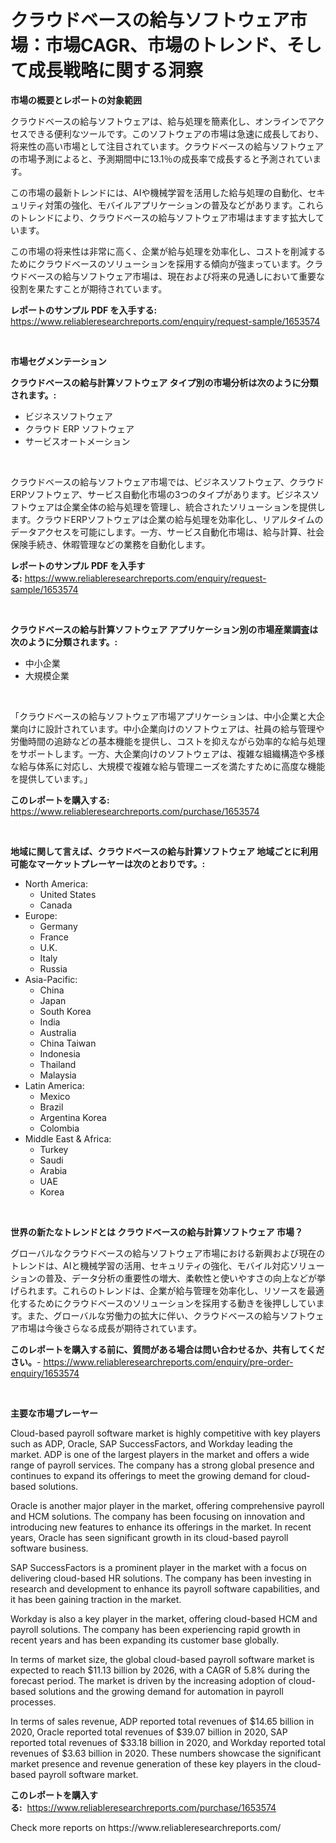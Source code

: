 <p><h1>クラウドベースの給与ソフトウェア市場：市場CAGR、市場のトレンド、そして成長戦略に関する洞察</h1></p><p><strong>市場の概要とレポートの対象範囲</strong></p>
<p><p>クラウドベースの給与ソフトウェアは、給与処理を簡素化し、オンラインでアクセスできる便利なツールです。このソフトウェアの市場は急速に成長しており、将来性の高い市場として注目されています。クラウドベースの給与ソフトウェアの市場予測によると、予測期間中に13.1％の成長率で成長すると予測されています。</p><p>この市場の最新トレンドには、AIや機械学習を活用した給与処理の自動化、セキュリティ対策の強化、モバイルアプリケーションの普及などがあります。これらのトレンドにより、クラウドベースの給与ソフトウェア市場はますます拡大しています。</p><p>この市場の将来性は非常に高く、企業が給与処理を効率化し、コストを削減するためにクラウドベースのソリューションを採用する傾向が強まっています。クラウドベースの給与ソフトウェア市場は、現在および将来の見通しにおいて重要な役割を果たすことが期待されています。</p></p>
<p><strong>レポートのサンプル PDF を入手する:</strong> <a href="https://www.reliableresearchreports.com/enquiry/request-sample/1653574">https://www.reliableresearchreports.com/enquiry/request-sample/1653574</a></p>
<p>&nbsp;</p>
<p><strong>市場セグメンテーション</strong></p>
<p><strong>クラウドベースの給与計算ソフトウェア タイプ別の市場分析は次のように分類されます。:</strong></p>
<p><ul><li>ビジネスソフトウェア</li><li>クラウド ERP ソフトウェア</li><li>サービスオートメーション</li></ul></p>
<p>&nbsp;</p>
<p><p>クラウドベースの給与ソフトウェア市場では、ビジネスソフトウェア、クラウドERPソフトウェア、サービス自動化市場の3つのタイプがあります。ビジネスソフトウェアは企業全体の給与処理を管理し、統合されたソリューションを提供します。クラウドERPソフトウェアは企業の給与処理を効率化し、リアルタイムのデータアクセスを可能にします。一方、サービス自動化市場は、給与計算、社会保険手続き、休暇管理などの業務を自動化します。</p></p>
<p><strong>レポートのサンプル PDF を入手する:</strong>&nbsp;<a href="https://www.reliableresearchreports.com/enquiry/request-sample/1653574">https://www.reliableresearchreports.com/enquiry/request-sample/1653574</a></p>
<p>&nbsp;</p>
<p><strong> クラウドベースの給与計算ソフトウェア アプリケーション別の市場産業調査は次のように分類されます。:</strong></p>
<p><ul><li>中小企業</li><li>大規模企業</li></ul></p>
<p>&nbsp;</p>
<p><p>「クラウドベースの給与ソフトウェア市場アプリケーションは、中小企業と大企業向けに設計されています。中小企業向けのソフトウェアは、社員の給与管理や労働時間の追跡などの基本機能を提供し、コストを抑えながら効率的な給与処理をサポートします。一方、大企業向けのソフトウェアは、複雑な組織構造や多様な給与体系に対応し、大規模で複雑な給与管理ニーズを満たすために高度な機能を提供しています。」</p></p>
<p><strong>このレポートを購入する:</strong>&nbsp; <a href="https://www.reliableresearchreports.com/purchase/1653574">https://www.reliableresearchreports.com/purchase/1653574</a></p>
<p>&nbsp;</p>
<p><strong>地域に関して言えば、クラウドベースの給与計算ソフトウェア 地域ごとに利用可能なマーケットプレーヤーは次のとおりです。:</strong></p>
<p><ul>
    <li>
        North America:
        <ul>
            <li>United States</li>
            <li>Canada</li>
        </ul>
    </li>
    <li>
        Europe:
        <ul>
            <li>Germany</li>
            <li>France</li>
            <li>U.K.</li>
            <li>Italy</li>
            <li>Russia</li>
        </ul>
    </li>
    <li>
        Asia-Pacific:
        <ul>
            <li>China</li>
            <li>Japan</li>
            <li>South Korea</li>
            <li>India</li>
            <li>Australia</li>
            <li>China Taiwan</li>
            <li>Indonesia</li>
            <li>Thailand</li>
            <li>Malaysia</li>
        </ul>
    </li>
    <li>
        Latin America:
        <ul>
            <li>Mexico</li>
            <li>Brazil</li>
            <li>Argentina Korea</li>
            <li>Colombia</li>
        </ul>
    </li>
    <li>
        Middle East & Africa:
        <ul>
            <li>Turkey</li>
            <li>Saudi</li>
            <li>Arabia</li>
            <li>UAE</li>
            <li>Korea</li>
        </ul>
    </li>
    </ul></p>
<p>&nbsp;</p>
<p><strong>世界の新たなトレンドとは クラウドベースの給与計算ソフトウェア 市場？</strong></p>
<p><p>グローバルなクラウドベースの給与ソフトウェア市場における新興および現在のトレンドは、AIと機械学習の活用、セキュリティの強化、モバイル対応ソリューションの普及、データ分析の重要性の増大、柔軟性と使いやすさの向上などが挙げられます。これらのトレンドは、企業が給与管理を効率化し、リソースを最適化するためにクラウドベースのソリューションを採用する動きを後押ししています。また、グローバルな労働力の拡大に伴い、クラウドベースの給与ソフトウェア市場は今後さらなる成長が期待されています。</p></p>
<p><strong>このレポートを購入する前に、質問がある場合は問い合わせるか、共有してください。</strong>- <a href="https://www.reliableresearchreports.com/enquiry/pre-order-enquiry/1653574">https://www.reliableresearchreports.com/enquiry/pre-order-enquiry/1653574</a></p>
<p>&nbsp;</p>
<p><strong>主要な市場プレーヤー</strong></p>
<p><p>Cloud-based payroll software market is highly competitive with key players such as ADP, Oracle, SAP SuccessFactors, and Workday leading the market. ADP is one of the largest players in the market and offers a wide range of payroll services. The company has a strong global presence and continues to expand its offerings to meet the growing demand for cloud-based solutions.</p><p>Oracle is another major player in the market, offering comprehensive payroll and HCM solutions. The company has been focusing on innovation and introducing new features to enhance its offerings in the market. In recent years, Oracle has seen significant growth in its cloud-based payroll software business.</p><p>SAP SuccessFactors is a prominent player in the market with a focus on delivering cloud-based HR solutions. The company has been investing in research and development to enhance its payroll software capabilities, and it has been gaining traction in the market.</p><p>Workday is also a key player in the market, offering cloud-based HCM and payroll solutions. The company has been experiencing rapid growth in recent years and has been expanding its customer base globally.</p><p>In terms of market size, the global cloud-based payroll software market is expected to reach $11.13 billion by 2026, with a CAGR of 5.8% during the forecast period. The market is driven by the increasing adoption of cloud-based solutions and the growing demand for automation in payroll processes.</p><p>In terms of sales revenue, ADP reported total revenues of $14.65 billion in 2020, Oracle reported total revenues of $39.07 billion in 2020, SAP reported total revenues of $33.18 billion in 2020, and Workday reported total revenues of $3.63 billion in 2020. These numbers showcase the significant market presence and revenue generation of these key players in the cloud-based payroll software market.</p></p>
<p><strong>このレポートを購入する:</strong>&nbsp;&nbsp;<a href="https://www.reliableresearchreports.com/purchase/1653574">https://www.reliableresearchreports.com/purchase/1653574</a></p>
<p>Check more reports on https://www.reliableresearchreports.com/</p>